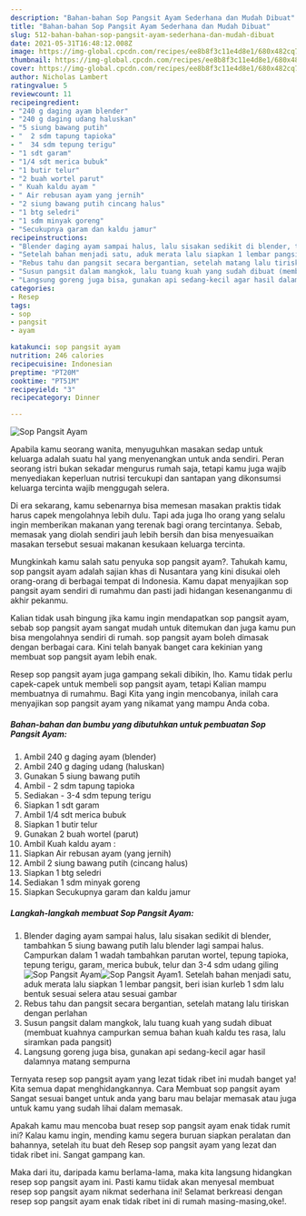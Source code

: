 ```yaml
---
description: "Bahan-bahan Sop Pangsit Ayam Sederhana dan Mudah Dibuat"
title: "Bahan-bahan Sop Pangsit Ayam Sederhana dan Mudah Dibuat"
slug: 512-bahan-bahan-sop-pangsit-ayam-sederhana-dan-mudah-dibuat
date: 2021-05-31T16:48:12.008Z
image: https://img-global.cpcdn.com/recipes/ee8b8f3c11e4d8e1/680x482cq70/sop-pangsit-ayam-foto-resep-utama.jpg
thumbnail: https://img-global.cpcdn.com/recipes/ee8b8f3c11e4d8e1/680x482cq70/sop-pangsit-ayam-foto-resep-utama.jpg
cover: https://img-global.cpcdn.com/recipes/ee8b8f3c11e4d8e1/680x482cq70/sop-pangsit-ayam-foto-resep-utama.jpg
author: Nicholas Lambert
ratingvalue: 5
reviewcount: 11
recipeingredient:
- "240 g daging ayam blender"
- "240 g daging udang haluskan"
- "5 siung bawang putih"
- "  2 sdm tapung tapioka"
- "  34 sdm tepung terigu"
- "1 sdt garam"
- "1/4 sdt merica bubuk"
- "1 butir telur"
- "2 buah wortel parut"
- " Kuah kaldu ayam "
- " Air rebusan ayam yang jernih"
- "2 siung bawang putih cincang halus"
- "1 btg seledri"
- "1 sdm minyak goreng"
- "Secukupnya garam dan kaldu jamur"
recipeinstructions:
- "Blender daging ayam sampai halus, lalu sisakan sedikit di blender, tambahkan 5 siung bawang putih lalu blender lagi sampai halus. Campurkan dalam 1 wadah tambahkan parutan wortel, tepung tapioka, tepung terigu, garam, merica bubuk, telur dan 3-4 sdm udang giling"
- "Setelah bahan menjadi satu, aduk merata lalu siapkan 1 lembar pangsit, beri isian kurleb 1 sdm lalu bentuk sesuai selera atau sesuai gambar"
- "Rebus tahu dan pangsit secara bergantian, setelah matang lalu tiriskan dengan perlahan"
- "Susun pangsit dalam mangkok, lalu tuang kuah yang sudah dibuat (membuat kuahnya campurkan semua bahan kuah kaldu tes rasa, lalu siramkan pada pangsit)"
- "Langsung goreng juga bisa, gunakan api sedang-kecil agar hasil dalamnya matang sempurna"
categories:
- Resep
tags:
- sop
- pangsit
- ayam

katakunci: sop pangsit ayam 
nutrition: 246 calories
recipecuisine: Indonesian
preptime: "PT20M"
cooktime: "PT51M"
recipeyield: "3"
recipecategory: Dinner

---
```



![Sop Pangsit Ayam](https://img-global.cpcdn.com/recipes/ee8b8f3c11e4d8e1/680x482cq70/sop-pangsit-ayam-foto-resep-utama.jpg)

Apabila kamu seorang wanita, menyuguhkan masakan sedap untuk keluarga adalah suatu hal yang menyenangkan untuk anda sendiri. Peran seorang istri bukan sekadar mengurus rumah saja, tetapi kamu juga wajib menyediakan keperluan nutrisi tercukupi dan santapan yang dikonsumsi keluarga tercinta wajib menggugah selera.

Di era  sekarang, kamu sebenarnya bisa memesan masakan praktis tidak harus capek mengolahnya lebih dulu. Tapi ada juga lho orang yang selalu ingin memberikan makanan yang terenak bagi orang tercintanya. Sebab, memasak yang diolah sendiri jauh lebih bersih dan bisa menyesuaikan masakan tersebut sesuai makanan kesukaan keluarga tercinta. 



Mungkinkah kamu salah satu penyuka sop pangsit ayam?. Tahukah kamu, sop pangsit ayam adalah sajian khas di Nusantara yang kini disukai oleh orang-orang di berbagai tempat di Indonesia. Kamu dapat menyajikan sop pangsit ayam sendiri di rumahmu dan pasti jadi hidangan kesenanganmu di akhir pekanmu.

Kalian tidak usah bingung jika kamu ingin mendapatkan sop pangsit ayam, sebab sop pangsit ayam sangat mudah untuk ditemukan dan juga kamu pun bisa mengolahnya sendiri di rumah. sop pangsit ayam boleh dimasak dengan berbagai cara. Kini telah banyak banget cara kekinian yang membuat sop pangsit ayam lebih enak.

Resep sop pangsit ayam juga gampang sekali dibikin, lho. Kamu tidak perlu capek-capek untuk membeli sop pangsit ayam, tetapi Kalian mampu membuatnya di rumahmu. Bagi Kita yang ingin mencobanya, inilah cara menyajikan sop pangsit ayam yang nikamat yang mampu Anda coba.

<!--inarticleads1-->

##### Bahan-bahan dan bumbu yang dibutuhkan untuk pembuatan Sop Pangsit Ayam:

1. Ambil 240 g daging ayam (blender)
1. Ambil 240 g daging udang (haluskan)
1. Gunakan 5 siung bawang putih
1. Ambil  - 2 sdm tapung tapioka
1. Sediakan  - 3-4 sdm tepung terigu
1. Siapkan 1 sdt garam
1. Ambil 1/4 sdt merica bubuk
1. Siapkan 1 butir telur
1. Gunakan 2 buah wortel (parut)
1. Ambil  Kuah kaldu ayam :
1. Siapkan  Air rebusan ayam (yang jernih)
1. Ambil 2 siung bawang putih (cincang halus)
1. Siapkan 1 btg seledri
1. Sediakan 1 sdm minyak goreng
1. Siapkan Secukupnya garam dan kaldu jamur




<!--inarticleads2-->

##### Langkah-langkah membuat Sop Pangsit Ayam:

1. Blender daging ayam sampai halus, lalu sisakan sedikit di blender, tambahkan 5 siung bawang putih lalu blender lagi sampai halus. Campurkan dalam 1 wadah tambahkan parutan wortel, tepung tapioka, tepung terigu, garam, merica bubuk, telur dan 3-4 sdm udang giling
<img src="https://img-global.cpcdn.com/steps/21b66bf2d8cf01a9/160x128cq70/sop-pangsit-ayam-langkah-memasak-1-foto.jpg" alt="Sop Pangsit Ayam"><img src="https://img-global.cpcdn.com/steps/31d7855c1e4516df/160x128cq70/sop-pangsit-ayam-langkah-memasak-1-foto.jpg" alt="Sop Pangsit Ayam">1. Setelah bahan menjadi satu, aduk merata lalu siapkan 1 lembar pangsit, beri isian kurleb 1 sdm lalu bentuk sesuai selera atau sesuai gambar
1. Rebus tahu dan pangsit secara bergantian, setelah matang lalu tiriskan dengan perlahan
1. Susun pangsit dalam mangkok, lalu tuang kuah yang sudah dibuat (membuat kuahnya campurkan semua bahan kuah kaldu tes rasa, lalu siramkan pada pangsit)
1. Langsung goreng juga bisa, gunakan api sedang-kecil agar hasil dalamnya matang sempurna




Ternyata resep sop pangsit ayam yang lezat tidak ribet ini mudah banget ya! Kita semua dapat menghidangkannya. Cara Membuat sop pangsit ayam Sangat sesuai banget untuk anda yang baru mau belajar memasak atau juga untuk kamu yang sudah lihai dalam memasak.

Apakah kamu mau mencoba buat resep sop pangsit ayam enak tidak rumit ini? Kalau kamu ingin, mending kamu segera buruan siapkan peralatan dan bahannya, setelah itu buat deh Resep sop pangsit ayam yang lezat dan tidak ribet ini. Sangat gampang kan. 

Maka dari itu, daripada kamu berlama-lama, maka kita langsung hidangkan resep sop pangsit ayam ini. Pasti kamu tiidak akan menyesal membuat resep sop pangsit ayam nikmat sederhana ini! Selamat berkreasi dengan resep sop pangsit ayam enak tidak ribet ini di rumah masing-masing,oke!.


